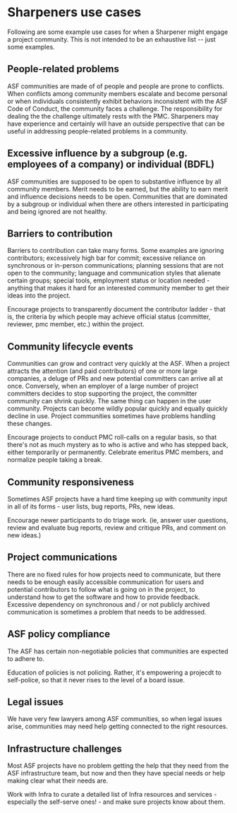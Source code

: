 # Sharpeners use cases

Following are some example use cases for when a Sharpener might engage
a project community.  This is not intended to be an exhaustive list --
just some examples.

## People-related problems

ASF communities are made of of people and people are prone to conflicts.
When conflicts among community members escalate and become personal or
when individuals consistently exhibit behaviors inconsistent with the ASF
Code of Conduct, the community faces a challenge.  The responsibility for
dealing the the challenge ultimately rests with the PMC.  Sharpeners may
have experience and certainly will have an outside perspective that can
be useful in addressing people-related problems in a community.

## Excessive influence by a subgroup (e.g. employees of a company) or individual (BDFL)

ASF communities are supposed to be open to substantive influence by all
community members.  Merit needs to be earned, but the ability to earn
merit and influence decisions needs to be open.  Communities that are
dominated by a subgroup or individual when there are others interested
in participating and being ignored are not healthy. 

## Barriers to contribution

Barriers to contribution can take many forms.  Some examples are 
ignoring contributors; excessively high bar for commit; excessive 
reliance on synchronous or in-person communications; planning sessions
that are not open to the community; language and communication styles
that alienate certain groups; special tools, employment status or
location needed - anything that makes it hard for an interested
community member to get their ideas into the project.

Encourage projects to transparently document the contributor ladder -
that is, the criteria by which people may achieve official status
(committer, reviewer, pmc member, etc.) within the project.
<Give some examples here of projects that do this well>

## Community lifecycle events

Communities can grow and contract very quickly at the ASF.  When a
project attracts the attention (and paid contributors) of one or more
large companies, a deluge of PRs and new potential committers can
arrive all at once.  Conversely, when an employer of a large number
of project committers decides to stop supporting the project, the
committer community can shrink quickly.  The same thing can happen
in the user community.  Projects can become wildly popular quickly
and equally quickly decline in use.  Project communities sometimes
have problems handling these changes.

Encourage projects to conduct PMC roll-calls on a regular basis, so that
there's not as much mystery as to who is active and who has stepped
back, either temporarily or permanently. Celebrate emeritus PMC members,
and normalize people taking a break.

## Community responsiveness

Sometimes ASF projects have a hard time keeping up with community input
in all of its forms - user lists, bug reports, PRs, new ideas.

Encourage newer participants to do triage work. (ie, answer user
questions, review and evaluate bug reports, review and critique PRs, and
comment on new ideas.)

## Project communications

There are no fixed rules for how projects need to communicate, but 
there needs to be enough easily accessible communication for users
and potential contributors to follow what is going on in the project,
to understand how to get the software and how to provide feedback.
Excessive dependency on synchronous and / or not publicly archived
communication is sometimes a problem that needs to be addressed.

## ASF policy compliance

The ASF has certain non-negotiable policies that communities are
expected to adhere to.  <insert brief list of links>

Education of policies is not policing. Rather, it's empowering a
projecdt to self-police, so that it never rises to the level of a board
issue.

## Legal issues

We have very few lawyers among ASF communities, so when legal issues
arise, communities may need help getting connected to the right
resources.

## Infrastructure challenges

Most ASF projects have no problem getting the help that they need
from the ASF infrastructure team, but now and then they have special
needs or help making clear what their needs are.

Work with Infra to curate a detailed list of Infra resources and
services - especially the self-serve ones! - and make sure projects
know about them.


